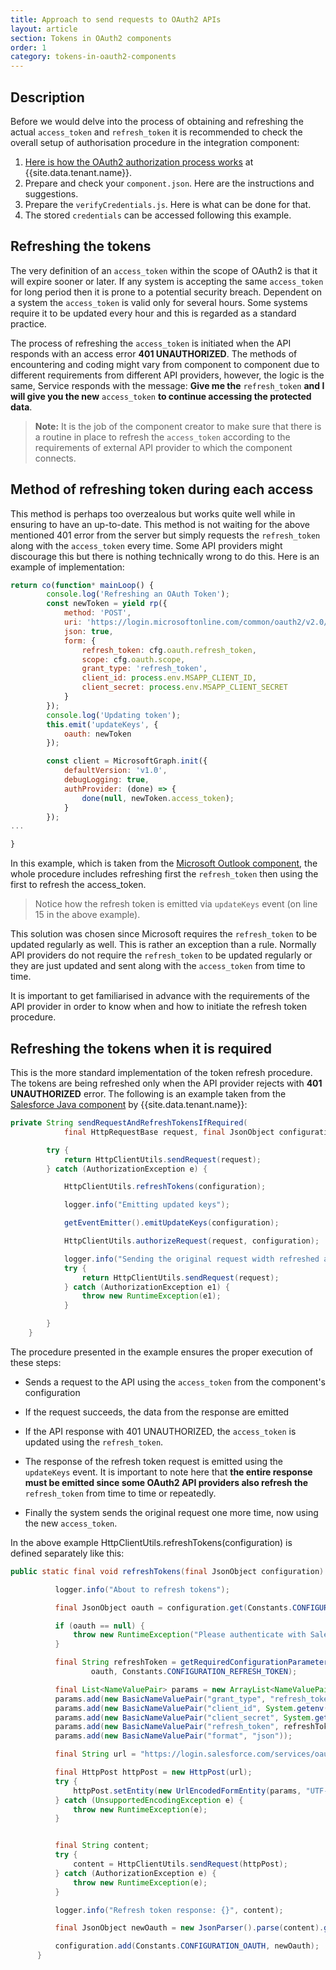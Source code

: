 ```yaml
---
title: Approach to send requests to OAuth2 APIs
layout: article
section: Tokens in OAuth2 components
order: 1
category: tokens-in-oauth2-components
---
```


## Description

Before we would delve into the process of obtaining and refreshing the actual `access_token` and `refresh_token` it is recommended to check the overall setup of authorisation procedure in the integration component:

  1. [Here is how the OAuth2 authorization process works](/references/how-the-oauth2-process-works) at {{site.data.tenant.name}}.
  2. Prepare and check your `component.json`. Here are the instructions and suggestions.
  3. Prepare the `verifyCredentials.js`. Here is what can be done for that.
  4. The stored `credentials` can be accessed following this example.

## Refreshing the tokens

  The very definition of an `access_token` within the scope of OAuth2 is that it will expire sooner or later. If any system is accepting the same `access_token` for long period then it is prone to a potential security breach. Dependent on a system the `access_token` is valid only for several hours. Some systems require it to be updated every hour and this is regarded as a standard practice.

  The process of refreshing the `access_token` is initiated when the API responds with an access error **401 UNAUTHORIZED**. The methods of encountering and coding might vary from component to component due to different requirements from different API providers, however, the logic is the same, Service responds with the message: **Give me the** `refresh_token` **and I will give you the new** `access_token` **to continue accessing the protected data**.

  >**Note:**
  It is the job of the component creator to make sure that there is a routine in place to refresh the `access_token` according to the requirements of external API provider to which the component connects.

## Method of refreshing token during each access

  This method is perhaps too overzealous but works quite well while in ensuring to have an up-to-date. This method is not waiting for the above mentioned 401 error from the server but simply requests the `refresh_token` along with the `access_token` every time. Some API providers might discourage this but there is nothing technically wrong to do this. Here is an example of implementation:

```js
return co(function* mainLoop() {
        console.log('Refreshing an OAuth Token');
        const newToken = yield rp({
            method: 'POST',
            uri: 'https://login.microsoftonline.com/common/oauth2/v2.0/token',
            json: true,
            form: {
                refresh_token: cfg.oauth.refresh_token,
                scope: cfg.oauth.scope,
                grant_type: 'refresh_token',
                client_id: process.env.MSAPP_CLIENT_ID,
                client_secret: process.env.MSAPP_CLIENT_SECRET
            }
        });
        console.log('Updating token');
        this.emit('updateKeys', {
            oauth: newToken
        });

        const client = MicrosoftGraph.init({
            defaultVersion: 'v1.0',
            debugLogging: true,
            authProvider: (done) => {
                done(null, newToken.access_token);
            }
        });
...     

}
```

In this example, which is taken from the [Microsoft Outlook component](https://github.com/elasticio/outlook/blob/master/lib/triggers/contacts.js), the whole procedure includes refreshing first the `refresh_token` then using the first to refresh the access_token.

>Notice how the refresh token is emitted via `updateKeys` event (on line 15 in the above example).

This solution was chosen since Microsoft requires the `refresh_token` to be updated regularly as well. This is rather an exception than a rule. Normally API providers do not require the `refresh_token` to be updated regularly or they are just updated and sent along with the `access_token` from time to time.

It is important to get familiarised in advance with the requirements of the API provider in order to know when and how to initiate the refresh token procedure.

## Refreshing the tokens when it is required

This is the more standard implementation of the token refresh procedure. The tokens are being refreshed only when the API provider rejects with **401 UNAUTHORIZED** error. The following is an example taken from the [Salesforce Java component](https://github.com/elasticio/salesforce-component-java) by {{site.data.tenant.name}}:

```java
private String sendRequestAndRefreshTokensIfRequired(
            final HttpRequestBase request, final JsonObject configuration) {

        try {
            return HttpClientUtils.sendRequest(request);
        } catch (AuthorizationException e) {

            HttpClientUtils.refreshTokens(configuration);

            logger.info("Emitting updated keys");

            getEventEmitter().emitUpdateKeys(configuration);

            HttpClientUtils.authorizeRequest(request, configuration);

            logger.info("Sending the original request width refreshed access_token");
            try {
                return HttpClientUtils.sendRequest(request);
            } catch (AuthorizationException e1) {
                throw new RuntimeException(e1);
            }

        }
    }
```

The procedure presented in the example ensures the proper execution of these steps:

  * Sends a request to the API using the `access_token` from the component's configuration

  * If the request succeeds, the data from the response are emitted

  * If the API response with 401 UNAUTHORIZED, the `access_token` is updated using the `refresh_token`.

  * The response of the refresh token request is emitted using the `updateKeys` event. It is important to note here that **the entire response must be emitted since some OAuth2 API providers also refresh the** `refresh_token` from time to time or repeatedly.

  * Finally the system sends the original request one more time, now using the new `access_token`.

  In the above example HttpClientUtils.refreshTokens(configuration) is defined separately like this:

```java
public static final void refreshTokens(final JsonObject configuration) {

          logger.info("About to refresh tokens");

          final JsonObject oauth = configuration.get(Constants.CONFIGURATION_OAUTH).getAsJsonObject();

          if (oauth == null) {
              throw new RuntimeException("Please authenticate with Salesforce");
          }

          final String refreshToken = getRequiredConfigurationParameter(
                  oauth, Constants.CONFIGURATION_REFRESH_TOKEN);

          final List<NameValuePair> params = new ArrayList<NameValuePair>();
          params.add(new BasicNameValuePair("grant_type", "refresh_token"));
          params.add(new BasicNameValuePair("client_id", System.getenv("SALESFORCE_KEY")));
          params.add(new BasicNameValuePair("client_secret", System.getenv("SALESFORCE_SECRET")));
          params.add(new BasicNameValuePair("refresh_token", refreshToken));
          params.add(new BasicNameValuePair("format", "json"));

          final String url = "https://login.salesforce.com/services/oauth2/token";

          final HttpPost httpPost = new HttpPost(url);
          try {
              httpPost.setEntity(new UrlEncodedFormEntity(params, "UTF-8"));
          } catch (UnsupportedEncodingException e) {
              throw new RuntimeException(e);
          }


          final String content;
          try {
              content = HttpClientUtils.sendRequest(httpPost);
          } catch (AuthorizationException e) {
              throw new RuntimeException(e);
          }

          logger.info("Refresh token response: {}", content);

          final JsonObject newOauth = new JsonParser().parse(content).getAsJsonObject();

          configuration.add(Constants.CONFIGURATION_OAUTH, newOauth);
      }
```
